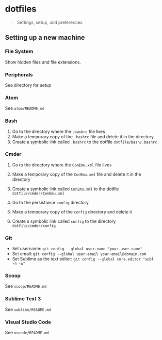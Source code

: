 <!--lint disable list-item-indent-->

# dotfiles
> Settings, setup, and preferences

## Setting up a new machine

### File System

Show hidden files and file extensions.

### Peripherals

See directory for setup

### Atom

See `atom/README.md`

### Bash

1. Go to the directory where the `.bashrc` file lives
2. Make a temporary copy of the `.bashrc` file and delete it in the directory
3. Create a symbolic link called `.bashrc` to the dotfile `dotfile/bash/.bashrc`

### Cmder

1. Go to the directory where the `ConEmu.xml` file lives
2. Make a temporary copy of the `ConEmu.xml` file and delete it in the directory
3. Create a symbolic link called `ConEmu.xml` to the dotfile `dotfile/cmder/ConEmu.xml`


1. Go to the persistance `config` directory
2. Make a temporary copy of the `config` directory and delete it
3. Create a symbolic link called `config` to the directory `dotfile/cmder/config`

### Git

- Set username: `git config --global user.name "your-user-name"`
- Set email: `git config --global user.email your-email@domain.com`
- Set Sublime as the text editor: `git config --global core.editor "subl -n -w"`

### Scoop

See `scoop/README.md`

### Sublime Text 3

See `sublime/README.md`

### Visual Studio Code

See `vscode/README.md`